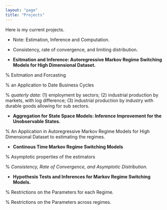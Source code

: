 ```yaml
---
layout: "page"
title: "Projects"
---
```

Here is my current projects.

- Note: Estimation, Inference and Computation.
- Consistency, rate of convergence, and limiting distribution.

- **Esitmation and Inference: Autoregressive Markov Regime Switching Models for High Dimensional Dataset.**

% Esitmation and Forcasting

% an Application to Date Business Cycles

% _quaterly data:_ (1) employment by sectors; (2) industrial production by markets, with log difference; (3) industrial production by industry with durable goods allowing for sub sectors.

- **Aggregation for State Space Models: Inference Improvement for the Unobservable States.**

% An Application in Autoregressive Markov Regime Models for High Dimensional Dataset to estimating the regimes.

- **Continous Time Markov Regime Switching Models**

% Asymptotic properties of the estimators

% *Consistency, Rate of Convergence, and Asymptotic Distribution.*

- **Hypothesis Tests and Inferences for Markov Regime Switching Models.**

% Restrictions on the Parameters for each Regime.

% Restrictions on the Parameters across regimes.
